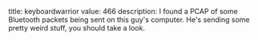 title: keyboardwarrior
value: 466
description: I found a PCAP of some Bluetooth packets being sent on this guy's computer. He's sending some pretty weird stuff, you should take a look. 